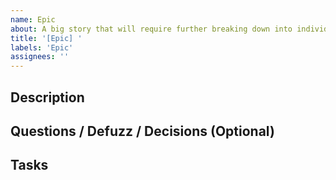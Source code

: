 ```yaml
---
name: Epic
about: A big story that will require further breaking down into individual tasks.
title: '[Epic] '
labels: 'Epic'
assignees: ''
---
```


## Description
<!--What would you like this Epic to be about? Example: User story: "As a user I would like to..."-->

## Questions / Defuzz / Decisions (Optional)
<!--List any questions/unknowns associated with this Epic, key points from a defuzz if it was required and any decisions that have been made as a result of discussions-->

## Tasks
<!--List down tasks to be performed to make this Epic -->
